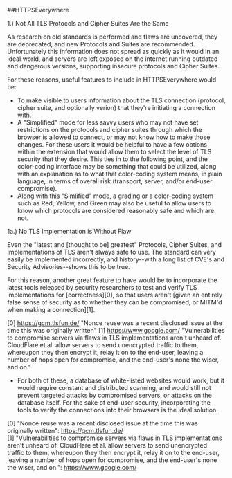##HTTPSEverywhere

1.) Not All TLS Protocols and Cipher Suites Are the Same

As research on old standards is performed and flaws are uncovered, they are deprecated, and new Protocols and Suites are recommended. Unfortunately this information does not spread as quickly as it would in an ideal world, and servers are left exposed on the internet running outdated and dangerous versions, supporting insecure protocols and Cipher Suites.

For these reasons, useful features to include in HTTPSEverywhere would be:
- To make visible to users information about the TLS connection (protocol, cipher suite, and optionally verion) that they're initiating a connection with.
- A "Simplified" mode for less savvy users who may not have set restrictions on the protocols and cipher suites through which the browser is allowed to connect, or may not know how to make those changes. For these users it would be helpful to have a few options within the extension that would allow them to select the level of TLS security that they desire. This ties in to the following point, and the color-coding interface may be something that could be utilized, along with an explanation as to what that color-coding system means, in plain language, in terms of overall risk (transport, server, and/or end-user compromise).
- Along with this "Simlified" mode, a grading or a color-coding system such as Red, Yellow, and Green may also be useful to allow users to know which protocols are considered reasonably safe and which are not.

1a.) No TLS Implementation is Without Flaw

Even the "latest and [thought to be] greatest" Protocols, Cipher Suites, and Implementations of TLS aren't always safe to use. The standard can very easily be implemented incorrectly, and history--with a long list of CVE's and Security Advisories--shows this to be true.

For this reason, another great feature to have would be to incorporate the latest tools released by security researchers to test and verify TLS implementations for [correctness][0], so that users aren't [given an entirely false sense of security as to whether they can be compromised, or MITM'd when making a connection][1].

[0] https://gcm.tlsfun.de/ "Nonce reuse was a recent disclosed issue at the time this was originally written"
[1] https://www.google.com/ "Vulnerabilities to compromise servers via flaws in TLS implementations aren't unheard of. CloudFlare et al. allow servers to send unencrypted traffic to them, whereupon they then encrypt it, relay it on to the end-user, leaving a number of hops open for compromise, and the end-user's none the wiser, and on."

* For both of these, a database of white-listed websites would work, but it would require constant and distributed scanning, and would still not prevent targeted attacks by compromised servers, or attacks on the database itself. For the sake of end-user security, incorporating the tools to verify the connections into their browsers is the ideal solution.

<html>
  <body>
    <text>
      &#91;0&#93;&nbsp;"Nonce reuse was a recent disclosed issue at the time this was originally written":&nbsp;<a href="https://gcm.tlsfun.de/">https://gcm.tlsfun.de/<a/><br/>
      &#91;1&#93;&nbsp;"Vulnerabilities to compromise servers via flaws in TLS implementations aren't unheard of. CloudFlare et al. allow servers to send unencrypted traffic to them, whereupon they then encrypt it, relay it on to the end-user, leaving a number of hops open for compromise, and the end-user's none the wiser, and on.":&nbsp;<a href="https://www.google.com/">https://www.google.com/<a/><br/>
    <text/>
   <body/>
<html/>
